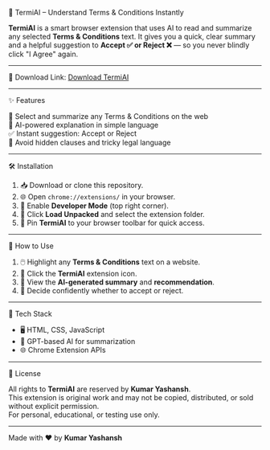 🧠 TermiAI – Understand Terms & Conditions Instantly

**TermiAI** is a smart browser extension that uses AI to read and summarize any selected **Terms & Conditions** text. It gives you a quick, clear summary and a helpful suggestion to **Accept ✅ or Reject ❌** — so you never blindly click "I Agree" again.

---

🔗 Download Link: [Download TermiAI](https://github.com/git-yashansh/Term-and-condition-Analyser-Extention/releases/download/v1.0.0/your-zip-name.zip
)

---

✨ Features

🔹 Select and summarize any Terms & Conditions on the web  
🤖 AI-powered explanation in simple language  
✅ Instant suggestion: Accept or Reject  
🛑 Avoid hidden clauses and tricky legal language  

---

🛠️ Installation

1. 📥 Download or clone this repository.  
2. 🌐 Open `chrome://extensions/` in your browser.  
3. 🧪 Enable **Developer Mode** (top right corner).  
4. 📂 Click **Load Unpacked** and select the extension folder.  
5. 📌 Pin **TermiAI** to your browser toolbar for quick access.

---

🚀 How to Use

1. 🖱️ Highlight any **Terms & Conditions** text on a website.  
2. 🔘 Click the **TermiAI** extension icon.  
3. 📄 View the **AI-generated summary** and **recommendation**.  
4. 🧠 Decide confidently whether to accept or reject.

---

🧩 Tech Stack

- 🖥️ HTML, CSS, JavaScript  
- 🤖 GPT-based AI for summarization  
- 🌐 Chrome Extension APIs

---

📄 License

All rights to **TermiAI** are reserved by **Kumar Yashansh**.  
This extension is original work and may not be copied, distributed, or sold without explicit permission.  
For personal, educational, or testing use only.

---

 Made with ❤️ by **Kumar Yashansh**
